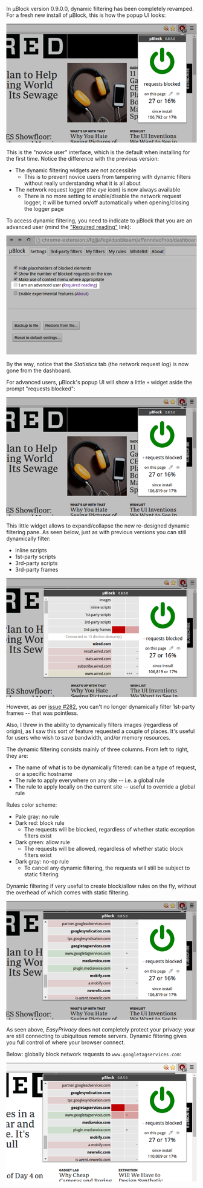 In µBlock version 0.9.0.0, dynamic filtering has been completely revamped. For a fresh new install of µBlock, this is how the popup UI looks:

![figure 1](https://raw.githubusercontent.com/gorhill/uBlock/fix-433/doc/img/df-tut-01.png)

This is the "novice user" interface, which is the default when installing for the first time. Notice the difference with the previous version:

- The dynamic filtering widgets are not accessible
    - This is to prevent novice users from tampering with dynamic filters without really understandng what it is all about
- The network request logger (the _eye_ icon) is now always available
    - There is no more setting to enable/disable the network request logger, it will be turned on/off automatically when opening/closing the logger page

To access dynamic filtering, you need to indicate to µBlock that you are an advanced user (mind the ["Required reading"](https://github.com/gorhill/uBlock/wiki/Advanced-user-features) link):

![figure 2](https://raw.githubusercontent.com/gorhill/uBlock/fix-433/doc/img/df-tut-02.png)

By the way, notice that the _Statistics_ tab (the network request log) is now gone from the dashboard.

For advanced users, µBlock's popup UI will show a little `+` widget aside the prompt "requests blocked":

![figure 3](https://raw.githubusercontent.com/gorhill/uBlock/fix-433/doc/img/df-tut-03.png)

This little widget allows to expand/collapse the new re-designed dynamic filtering pane. As seen below, just as with previous versions you can still dynamically filter:

- inline scripts
- 1st-party scripts
- 3rd-party scripts
- 3rd-party frames

![figure 4](https://raw.githubusercontent.com/gorhill/uBlock/fix-433/doc/img/df-tut-04.png)

However, as per [issue #282](https://github.com/gorhill/uBlock/issues/282), you can't no longer dynamically filter 1st-party frames -- that was pointless.

Also, I threw in the ability to dynamically filters images (regardless of origin), as I saw this sort of feature requested a couple of places. It's useful for users who wish to save bandwidth, and/or memory resources.

The dynamic filtering consists mainly of three columns. From left to right, they are:

- The name of what is to be dynamically filtered: can be a type of request, or a specific hostname
- The rule to apply everywhere on any site -- i.e. a global rule
- The rule to apply locally on the current site -- useful to override a global rule

Rules color scheme:

- Pale gray: no rule
- Dark red: block rule
    - The requests will be blocked, regardless of whether static exception filters exist
- Dark green: allow rule
    - The requests will be allowed, regardless of whether static block filters exist
- Dark gray: no-op rule
    - To cancel any dynamic filtering, the requests will still be subject to static filtering

Dynamic filtering if very useful to create block/allow rules on the fly, without the overhead of which comes with static filtering.

![figure 5](https://raw.githubusercontent.com/gorhill/uBlock/fix-433/doc/img/df-tut-05.png)

As seen above, _EasyPrivacy_ does not completely protect your privacy: your are still connecting to ubiquitous remote servers. Dynamic filtering gives you full control of where your browser connect.

Below: globally block network requests to `www.googletagservices.com`:

![figure 6](https://raw.githubusercontent.com/gorhill/uBlock/fix-433/doc/img/df-tut-06.png)